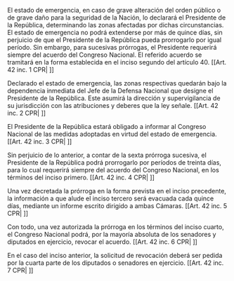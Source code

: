 El estado de emergencia, en caso de grave alteración del orden público o de grave daño para la seguridad de la Nación, lo declarará el Presidente de la República, determinando las zonas afectadas por dichas circunstancias. El estado de emergencia no podrá extenderse por más de quince días, sin perjuicio de que el Presidente de la República pueda prorrogarlo por igual período. Sin embargo, para sucesivas prórrogas, el Presidente requerirá siempre del acuerdo del Congreso Nacional. El referido acuerdo se tramitará en la forma establecida en el inciso segundo del artículo 40. [[Art. 42 inc. 1 CPR| ]]

Declarado el estado de emergencia, las zonas respectivas quedarán bajo la dependencia inmediata del Jefe de la Defensa Nacional que designe el Presidente de la República. Este asumirá la dirección y supervigilancia de su jurisdicción con las atribuciones y deberes que la ley señale. [[Art. 42 inc. 2 CPR| ]]

El Presidente de la República estará obligado a informar al Congreso Nacional de las medidas adoptadas en virtud del estado de emergencia. [[Art. 42 inc. 3 CPR| ]]

Sin perjuicio de lo anterior, a contar de la sexta prórroga sucesiva, el Presidente de la República podrá prorrogarlo por períodos de treinta días, para lo cual requerirá siempre del acuerdo del Congreso Nacional, en los términos del inciso primero. [[Art. 42 inc. 4 CPR| ]]

Una vez decretada la prórroga en la forma prevista en el inciso precedente, la información a que alude el inciso tercero será evacuada cada quince días, mediante un informe escrito dirigido a ambas Cámaras. [[Art. 42 inc. 5 CPR| ]]

Con todo, una vez autorizada la prórroga en los términos del inciso cuarto, el Congreso Nacional podrá, por la mayoría absoluta de los senadores y diputados en ejercicio, revocar el acuerdo. [[Art. 42 inc. 6 CPR| ]]

En el caso del inciso anterior, la solicitud de revocación deberá ser pedida por la cuarta parte de los diputados o senadores en ejercicio. [[Art. 42 inc. 7 CPR| ]]